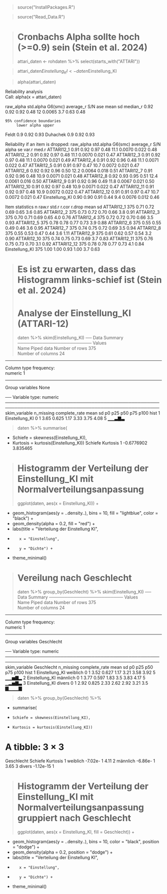 
> source("InstallPackages.R")

> source("Read_Data.R")

> # Cronbachs Alpha sollte hoch (>=0.9) sein (Stein et al. 2024)
> attari_daten <- rohdaten %>% select(starts_with("ATTARI"))

> attari_daten$Einstellung_KI <- daten$Einstellung_KI

> alpha(attari_daten)

Reliability analysis   
Call: alpha(x = attari_daten)

  raw_alpha std.alpha G6(smc) average_r S/N    ase mean   sd median_r
      0.92      0.92    0.92      0.48  12 0.0065  3.7 0.63     0.48

    95% confidence boundaries 
         lower alpha upper
Feldt      0.9  0.92  0.93
Duhachek   0.9  0.92  0.93

 Reliability if an item is dropped:
               raw_alpha std.alpha G6(smc) average_r  S/N alpha se var.r med.r
ATTARI12_1          0.91      0.92    0.97      0.48 11.1   0.0070 0.022  0.48
ATTARI12_2          0.91      0.92    0.97      0.48 11.1   0.0070 0.021  0.47
ATTARI12_3          0.91      0.92    0.97      0.48 11.1   0.0070 0.021  0.49
ATTARI12_4          0.91      0.92    0.96      0.48 11.1   0.0071 0.022  0.47
ATTARI12_5          0.91      0.91    0.97      0.47 10.7   0.0072 0.021  0.47
ATTARI12_6          0.92      0.92    0.96      0.50 12.2   0.0064 0.018  0.51
ATTARI12_7          0.91      0.92    0.96      0.48 10.9   0.0071 0.021  0.48
ATTARI12_8          0.92      0.93    0.95      0.51 12.4   0.0061 0.016  0.50
ATTARI12_9          0.91      0.92    0.96      0.49 11.8   0.0067 0.021  0.50
ATTARI12_10         0.91      0.92    0.97      0.48 10.9   0.0071 0.022  0.47
ATTARI12_11         0.91      0.92    0.97      0.48 10.9   0.0072 0.022  0.47
ATTARI12_12         0.91      0.91    0.97      0.47 10.7   0.0072 0.021  0.47
Einstellung_KI      0.90      0.90    0.91      0.44  9.4   0.0076 0.012  0.46

 Item statistics 
                 n raw.r std.r r.cor r.drop mean   sd
ATTARI12_1     375  0.71  0.72  0.69   0.65  3.6 0.85
ATTARI12_2     375  0.73  0.72  0.70   0.66  3.8 0.91
ATTARI12_3     375  0.70  0.71  0.69   0.65  4.0 0.76
ATTARI12_4     375  0.72  0.72  0.70   0.66  3.5 0.93
ATTARI12_5     375  0.78  0.78  0.77   0.73  3.9 0.88
ATTARI12_6     375  0.55  0.55  0.49   0.46  3.6 0.95
ATTARI12_7     375  0.74  0.75  0.72   0.69  3.5 0.94
ATTARI12_8     375  0.55  0.53  0.47   0.44  3.6 1.11
ATTARI12_9     375  0.61  0.62  0.57   0.54  3.2 0.90
ATTARI12_10    375  0.74  0.75  0.73   0.69  3.7 0.83
ATTARI12_11    375  0.76  0.75  0.73   0.70  3.1 0.92
ATTARI12_12    375  0.78  0.78  0.77   0.73  4.1 0.84
Einstellung_KI 375  1.00  1.00  0.93   1.00  3.7 0.63

> # Es ist zu erwarten, dass das Histogramm links-schief ist (Stein et al. 2024)
> # Analyse der Einstellung_KI (ATTARI-12)
> daten %>% skim(Einstellung_KI) 
── Data Summary ────────────────────────
                           Values    
Name                       Piped data
Number of rows             375       
Number of columns          24        
_______________________              
Column type frequency:               
  numeric                  1         
________________________             
Group variables            None      

── Variable type: numeric ────────────────────────────────────────────────────────────────────────────────────────────────────
  skim_variable  n_missing complete_rate mean    sd   p0  p25  p50  p75 p100 hist 
1 Einstellung_KI         0             1 3.65 0.625 1.17 3.33 3.75 4.08    5 ▁▁▃▇▃

> daten %>% summarise(
+   Schiefe = skewness(Einstellung_KI), 
+   Kurtosis = kurtosis(Einstellung_KI)) 
     Schiefe Kurtosis
1 -0.6776902 3.835465

> # Histogramm der Verteilung der Einstellung_KI mit Normalverteilungsanpassung
> ggplot(daten, aes(x = Einstellung_KI)) +
+   geom_histogram(aes(y = ..density..), bins = 10, fill = "lightblue", color = "black") +
+   geom_density(alpha = 0.2, fill = "red") +
+   labs(title = "Verteilung der Einstellung KI",
+        x = "Einstellung",
+        y = "Dichte") +
+   theme_minimal()

> # Vereilung nach Geschlecht
> daten %>% group_by(Geschlecht) %>% skim(Einstellung_KI) 
── Data Summary ────────────────────────
                           Values    
Name                       Piped data
Number of rows             375       
Number of columns          24        
_______________________              
Column type frequency:               
  numeric                  1         
________________________             
Group variables            Geschlecht

── Variable type: numeric ────────────────────────────────────────────────────────────────────────────────────────────────────
  skim_variable  Geschlecht n_missing complete_rate mean    sd   p0  p25  p50  p75 p100 hist 
1 Einstellung_KI weiblich           0             1 3.52 0.627 1.17 3.21 3.58 3.92  5   ▁▁▅▇▂
2 Einstellung_KI männlich           0             1 3.77 0.597 1.83 3.5  3.83 4.17  5   ▁▂▅▇▃
3 Einstellung_KI divers             0             1 2.92 0.825 2.33 2.62 2.92 3.21  3.5 ▇▁▁▁▇

> daten %>% group_by(Geschlecht) %>% 
+   summarise(
+     Schiefe = skewness(Einstellung_KI), 
+     Kurtosis = kurtosis(Einstellung_KI)) 
# A tibble: 3 × 3
  Geschlecht   Schiefe Kurtosis
  <fct>          <dbl>    <dbl>
1 weiblich   -7.02e- 1     4.11
2 männlich   -6.86e- 1     3.65
3 divers     -1.12e-15     1   

> # Histogramm der Verteilung der Einstellung_KI mit Normalverteilungsanpassung gruppiert nach Geschlecht
> ggplot(daten, aes(x = Einstellung_KI, fill = Geschlecht)) +
+   geom_histogram(aes(y = ..density..), bins = 10, color = "black", position = "dodge") +
+   geom_density(alpha = 0.2, position = "dodge") +
+   labs(title = "Verteilung der Einstellung KI",
+        x = "Einstellung",
+        y = "Dichte") +
+   theme_minimal()

